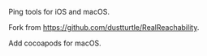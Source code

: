 Ping tools for iOS and macOS.

Fork from https://github.com/dustturtle/RealReachability.

Add cocoapods for macOS.
